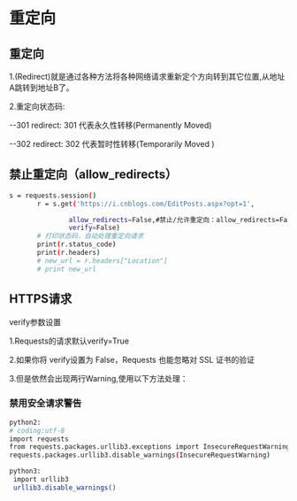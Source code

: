 <!--
 * @Descripttion: 
 * @Author: zlj
 * @Date: 2020-05-19 11:00:31
 -->
# 重定向

## 重定向

1.(Redirect)就是通过各种方法将各种网络请求重新定个方向转到其它位置,从地址A跳转到地址B了。

2.重定向状态码:

--301 redirect: 301 代表永久性转移(Permanently Moved)

--302 redirect: 302 代表暂时性转移(Temporarily Moved )

## 禁止重定向（allow_redirects）

 ```.bash
 s = requests.session()
        r = s.get('https://i.cnblogs.com/EditPosts.aspx?opt=1',

                allow_redirects=False,#禁止/允许重定向：allow_redirects=False/True
                verify=False)
        # 打印状态码，自动处理重定向请求
        print(r.status_code)
        print(r.headers)
        # new_url = r.headers["Location"]
        # print new_url
```   

## HTTPS请求

verify参数设置

1.Requests的请求默认verify=True

2.如果你将 verify设置为 False，Requests 也能忽略对 SSL 证书的验证

3.但是依然会出现两行Warning,使用以下方法处理：

### 禁用安全请求警告

```.bash
python2:
# coding:utf-8
import requests
from requests.packages.urllib3.exceptions import InsecureRequestWarning
requests.packages.urllib3.disable_warnings(InsecureRequestWarning)

python3:
 import urllib3
 urllib3.disable_warnings()
```        